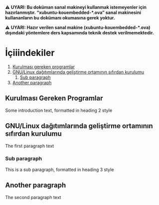 :warning: **UYARI: Bu doküman sanal makineyi kullanmak istemeyenler için hazırlanmıştır. “xubuntu-kouembedded-*.ova”  sanal makinesini kullananların bu dokümanı okumasına gerek yoktur.**

:warning: **UYARI: Hazır verilen sanal makine (xubuntu-kouembedded-*.ova) dışındaki yöntemlere ders kapsamında teknik destek verilmemektedir.**

# İçiiindekiler
1. [Kurulması gereken programlar](#introduction)
2. [GNU/Linux dağıtımlarında geliştirme ortamının sıfırdan kurulumu](#paragraph1)
    1. [Sub paragraph](#subparagraph1)
3. [Another paragraph](#paragraph2)

## Kurulması Gereken Programlar <a name="introduction"></a>
Some introduction text, formatted in heading 2 style

## GNU/Linux dağıtımlarında geliştirme ortamının sıfırdan kurulumu <a name="paragraph1"></a>
The first paragraph text

### Sub paragraph <a name="subparagraph1"></a>
This is a sub paragraph, formatted in heading 3 style

## Another paragraph <a name="paragraph2"></a>
The second paragraph text




